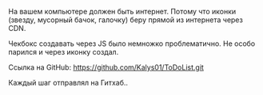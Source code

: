 На вашем компьютере должен быть интернет. Потому что иконки (звезду, мусорный бачок, галочку) беру прямой из интернета через CDN.

Чекбокс создавать через JS было немножко проблематично. Не особо парился и через иконку создал.

Ссылка на GitHub: https://github.com/Kalys01/ToDoList.git

Каждый шаг отправлял на Гитхаб..
